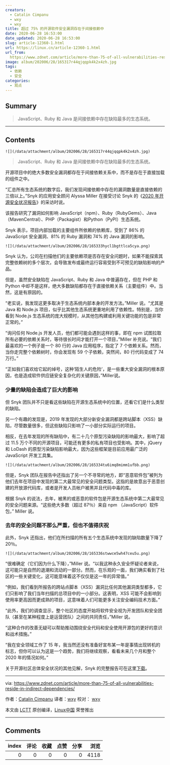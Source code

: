 ```yaml
---
creators:
  - Catalin Cimpanu
  - wxy
  - wxy
title: 超过 75% 的开源软件安全漏洞存在于间接依赖中
date: 2020-06-28 16:53:00
date_updated: 2020-06-28 16:53:00
slug: article-12360-1.html
url: https://linux.cn/article-12360-1.html
url_from: 
  https://www.zdnet.com/article/more-than-75-of-all-vulnerabilities-reside-in-indirect-dependencies/
image: album/202006/28/165317r44qjqqpk4k2x4zh.jpg
tags:
  - 依赖
  - 安全
categories:
  - 观点
---
```


## Summary

> JavaScript、Ruby 和 Java 是间接依赖中存在缺陷最多的生态系统。

***

<!-- more -->

## Contents

`![](/data/attachment/album/202006/28/165317r44qjqqpk4k2x4zh.jpg)`

> 
> JavaScript、Ruby 和 Java 是间接依赖中存在缺陷最多的生态系统。
> 
> 
> 

开源项目中的绝大多数安全漏洞都存在于间接依赖关系中，而不是存在于直接加载的组件之中。

“汇总所有生态系统的数字后，我们发现间接依赖中存在的漏洞数量是直接依赖的三倍以上。”Snyk 的应用安全顾问 Alyssa Miller 在接受讨论 Snyk 的《[2020 年开源安全状况报告](https://info.snyk.io/sooss-report-2020)》的采访时说。

该报告研究了漏洞如何影响 JavaScript（npm）、Ruby（RubyGems）、Java（MavenCentral）、PHP（Packagist）和Python（PyPI）生态系统。

Snyk 表示，项目内部加载的主要组件所依赖的依赖库，受到了 86% 的 JavaScript 安全漏洞、81% 的 Ruby 漏洞和 74% 的 Java 漏洞的影响。

`![](/data/attachment/album/202006/28/165333hycl1bgttlca5cya.png)`

Snyk 认为，公司在扫描他们的主要依赖项是否存在安全问题时，如果不能探索其完整依赖树的多个层次，会导致发布或最终运行容易受到不可预见的缺陷影响的产品。

但是，虽然安全缺陷在 JavaScript、Ruby 和 Java 中普遍存在，但在 PHP 和 Python 中却不是这样，绝大多数缺陷都存在于直接依赖关系（主要组件）中。当然，这是有原因的。

“老实说，我发现这更多取决于生态系统内部本身的开发方法。”Miller 说。“尤其是 Java 和 Node.js 项目，似乎比其他生态系统更重地利用了依赖性。特别是，当你看到 Node.js 生态系统的庞大规模时，从其他包构建或利用关键功能的包是非常正常的。”

“询问任何 Node.js 开发人员，他们都可能会遇到这样的事，即在 npm 试图拉取所有必要的依赖关系时，等待很长时间才能打开一个项目，”Miller 补充说。“我们最喜欢的一个例子是一个 80 行的 Java 应用程序，指定了 7 个依赖关系。然而，当你走完整个依赖树时，你会发现有 59 个子依赖，突然间，80 行代码变成了 74 万行。”

“正如我们喜欢给它起的绰号，这种‘陌生人的危险’，是一些重大安全漏洞的根本原因，也是造成软件供应链安全复杂化的关键原因，”Miller说。

### 少量的缺陷会造成了巨大的影响

但 Snyk 团队并不只是看这些缺陷在开源生态系统中的位置，还看它们是什么类型的缺陷。

另一个有趣的发现是，2019 年发现的大部分新安全漏洞都是跨站脚本（XSS）缺陷，尽管数量很多，但这些缺陷只影响了一小部分实际运行的项目。

相反，在去年发现的所有缺陷中，有二十几个原型污染缺陷的影响最大，影响了超过 11.5 万个不同的开源项目，可能还有更多的私有项目也受影响。其中，jQuery 和 LoDash 的原型污染缺陷影响最大，因为这些框架是目前应用最广泛的 JavaScript 开发工具集。

`![](/data/attachment/album/202006/28/165334tu6imq8mimm1ufbb.png)`

但是，Snyk 团队在报告中还指出了另一个不寻常的地方，即“恶意软件包”被列为他们去年在项目中发现的第二大最常见的安全问题类型。这指的是故意出于恶意创建的开放源代码库，或者是开发人员帐户被黑并且代码中毒的库。

根据 Snyk 的说法，去年，被黑的或恶意的软件包是开源生态系统中第二大最常见的安全问题来源。“这些绝大多数（超过 87％）来自 npm （JavaScript）软件包，” Miller 说。

### 去年的安全问题不那么严重，但也不值得庆祝

此外，Snyk 还指出，他们在所扫描的所有五个生态系统中发现的缺陷数量下降了 20％。

`![](/data/attachment/album/202006/28/165336stwwce5wh47ceu5u.png)`

“很难确定（它们因为什么下降），”Miller 说。“以我这种永久安全怀疑论者来说，这可能只是自然的退潮和流动的一部分。然而，在乐观的一面，我们确实看到了社区的一些关键变化，这可能意味着这不仅仅是这一年的异常值。”

“例如，我们看到所报告的跨站点脚本（XSS）漏洞比任何其他漏洞类型都多，它们只影响了我们当年扫描的总项目中的一小部分。这表明，XSS 可能不会影响到使用率更高因而更成熟的项目，这意味着人们可能更多关注安全编码技术方面。”

“此外，我们的调查显示，整个社区的态度开始将软件安全视为开发团队和安全团队（甚至在某种程度上是运营团队）之间的共同责任，”Miller 说。

“这种合作的改善无疑可以帮助推动围绕安全代码和安全使用开源包的更好的意识和战术措施。”

“我在安全领域工作了 15 年，我当然还没有准备好宣布某一年是事情出现转机的标志，但你可以认为这是一个趋势，我们将继续观察，看看未来几个月和整个 2020 年的情况如何。”

关于开源社区总体安全状况的其他见解，Snyk 的完整报告可在这里[下载](https://info.snyk.io/sooss-report-2020)。

---

via: <https://www.zdnet.com/article/more-than-75-of-all-vulnerabilities-reside-in-indirect-dependencies/>

作者：[Catalin Cimpanu](https://www.zdnet.com/meet-the-team/us/catalin.cimpanu/) 译者：[wxy](https://github.com/wxy) 校对： [wxy](https://github.com/wxy)

本文由 [LCTT](https://github.com/LCTT/TranslateProject) 原创编译，[Linux中国](https://linux.cn/article-12361-1.html) 荣誉推出

***

## Comments


|   index |   评论 |   收藏 |   点赞 |   分享 |   浏览 |
|--------:|-------:|-------:|-------:|-------:|-------:|
|       0 |      0 |      0 |      0 |      0 |   4118 |
